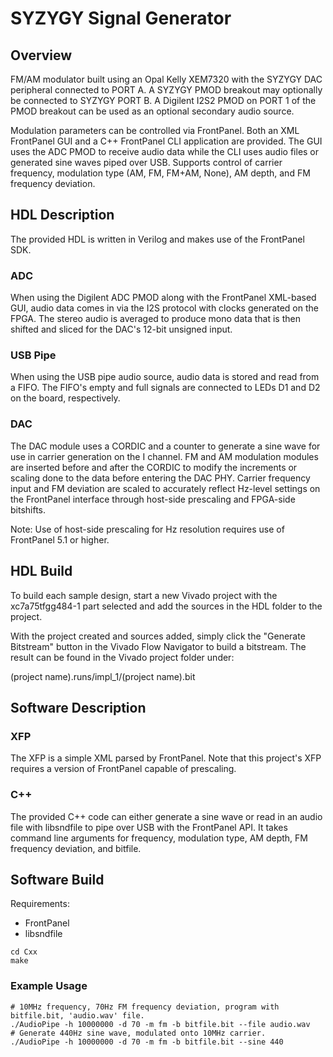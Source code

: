 # SYZYGY Signal Generator

## Overview

FM/AM modulator built using an Opal Kelly XEM7320 with the SYZYGY DAC
peripheral connected to PORT A. A SYZYGY PMOD breakout may optionally be
connected to SYZYGY PORT B. A Digilent I2S2 PMOD on PORT 1 of the PMOD breakout
can be used as an optional secondary audio source.

Modulation parameters can be controlled via FrontPanel. Both an XML FrontPanel
GUI and a C++ FrontPanel CLI application are provided. The GUI uses the ADC
PMOD to receive audio data while the CLI uses audio files or generated sine
waves piped over USB. Supports control of carrier frequency, modulation type
(AM, FM, FM+AM, None), AM depth, and FM frequency deviation.

## HDL Description

The provided HDL is written in Verilog and makes use of the FrontPanel SDK.

### ADC

When using the Digilent ADC PMOD along with the FrontPanel XML-based GUI, audio
data comes in via the I2S protocol with clocks generated on the FPGA. The
stereo audio is averaged to produce mono data that is then shifted and sliced
for the DAC's 12-bit unsigned input.

### USB Pipe

When using the USB pipe audio source, audio data is stored and read from a
FIFO. The FIFO's empty and full signals are connected to LEDs D1 and D2 on the
board, respectively.

### DAC

The DAC module uses a CORDIC and a counter to generate a sine wave for use in
carrier generation on the I channel. FM and AM modulation modules are inserted
before and after the CORDIC to modify the increments or scaling done to the
data before entering the DAC PHY. Carrier frequency input and FM deviation are
scaled to accurately reflect Hz-level settings on the FrontPanel interface
through host-side prescaling and FPGA-side bitshifts.

Note: Use of host-side prescaling for Hz resolution requires use of FrontPanel
5.1 or higher.

## HDL Build

To build each sample design, start a new Vivado project with the xc7a75tfgg484-1
part selected and add the sources in the HDL folder to the project.

With the project created and sources added, simply click the "Generate Bitstream"
button in the Vivado Flow Navigator to build a bitstream. The result can be found
in the Vivado project folder under:

(project name).runs/impl_1/(project name).bit

## Software Description

### XFP

The XFP is a simple XML parsed by FrontPanel. Note that this project's XFP
requires a version of FrontPanel capable of prescaling.

### C++

The provided C++ code can either generate a sine wave or read in an audio
file with libsndfile to pipe over USB with the FrontPanel API. It takes command
line arguments for frequency, modulation type, AM depth, FM frequency deviation,
and bitfile.

## Software Build

Requirements:
  * FrontPanel
  * libsndfile

```
cd Cxx
make
```

### Example Usage
```
# 10MHz frequency, 70Hz FM frequency deviation, program with bitfile.bit, 'audio.wav' file.
./AudioPipe -h 10000000 -d 70 -m fm -b bitfile.bit --file audio.wav
# Generate 440Hz sine wave, modulated onto 10MHz carrier.
./AudioPipe -h 10000000 -d 70 -m fm -b bitfile.bit --sine 440
```
